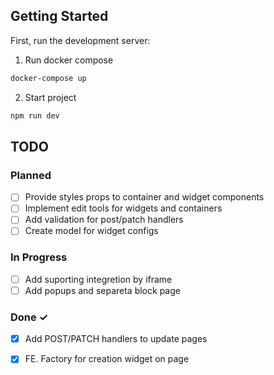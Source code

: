 ## Getting Started

First, run the development server:
1. Run docker compose
```bash
docker-compose up
```
2. Start project
```bash
npm run dev
```

## TODO

### Planned

- [ ] Provide styles props to container and widget components
- [ ] Implement edit tools for widgets and containers
- [ ] Add validation for post/patch handlers
- [ ] Create model for widget configs

### In Progress

- [ ] Add suporting integretion by iframe
- [ ] Add popups and  separeta block page

### Done ✓

- [X] Add POST/PATCH handlers to update pages
- [x] FE. Factory for creation widget on page

